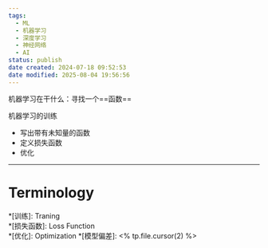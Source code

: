 ```yaml
---
tags:
  - ML
  - 机器学习
  - 深度学习
  - 神经网络
  - AI
status: publish
date created: 2024-07-18 09:52:53
date modified: 2025-08-04 19:56:56
---
```

机器学习在干什么：寻找一个==函数==

机器学习的训练
- 写出带有未知量的函数
- 定义损失函数
- 优化


---

# Terminology

*[训练]: Traning  
*[损失函数]: Loss Function  
*[优化]: Optimization
*[模型偏差]: <% tp.file.cursor(2) %>

